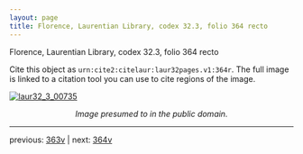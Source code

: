 ```yaml
---
layout: page
title: Florence, Laurentian Library, codex 32.3, folio 364 recto
---
```


Florence, Laurentian Library, codex 32.3, folio 364 recto

Cite this object as `urn:cite2:citelaur:laur32pages.v1:364r`.  The full image is linked to a citation tool you can use to cite regions of the image.

[![laur32_3_00735](http://www.homermultitext.org/iipsrv?IIIF=/project/homer/pyramidal/deepzoom/citelaur/laur32imgs/v1/laur32_3_00735.tif/full/800,/0/default.jpg)](http://www.homermultitext.org/ict2/?urn=urn:cite2:citelaur:laur32imgs.v1:laur32_3_00735) 

<p style="text-align: center; font-style: italic;">Image presumed to in the public domain.</p>

---

previous: [363v](../363v/) | next: [364v](../364v/)